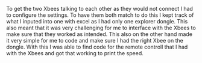 <p>To get the two Xbees talking to each other as they would not connect I had to configure the settings. To have them both match to do this I kept track of what I inputed into one with excel as I had only one explorer dongle. This also meant that it was very challenging for me to interface with the Xbees to make sure that they worked as intended. This also on the other hand made it very simple for me to code and make sure I had the right Xbee on the dongle. With this I was able to find code for the remote controll that I had with the Xbees and got that working to print the speed. 
</p>